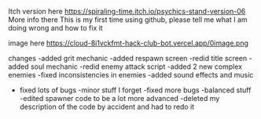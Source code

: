 Itch version here
https://spiraling-time.itch.io/psychics-stand-version-06
  More info there
  This is my first time using github, please tell me what I am doing wrong and how to fix it

image here
https://cloud-8i1vckfmt-hack-club-bot.vercel.app/0image.png


  changes
  -added grit mechanic
  -added respawn screen
  -redid title screen
  -added soul mechanic
  -redid enemy attack script
  -added 2 new complex enemies
  -fixed inconsistencies in enemies
  -added sound effects and music
  - fixed lots of bugs
  -minor stuff I forget
  -fixed more bugs
  -balanced stuff
  -edited spawner code to be a lot more advanced
  -deleted my description of the code by accident and had to redo it

